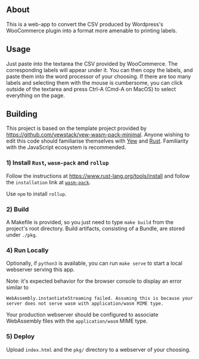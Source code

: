 ## About

This is a web-app to convert the CSV produced by Wordpress's WooCommerce plugin into
a format more amenable to printing labels.

## Usage

Just paste into the textarea the CSV provided by WooCommerce. The corresponding
labels will appear under it. You can then copy the labels, and paste them into the word processor
of your choosing. If there are too many labels and selecting them with the mouse is cumbersome, 
you can click outside of the textarea and press Ctrl-A (Cmd-A on MacOS) to select everything on 
the page.

## Building

This project is based on the template project provided by https://github.com/yewstack/yew-wasm-pack-minimal.
Anyone wishing to edit this code should familiarise themselves with [Yew](https://yew.rs) and 
[Rust](https://www.rust-lang.org/). Familiarity with the JavaScript ecosystem is recommended.

### 1) Install `Rust`, `wasm-pack` and `rollup`

Follow the instructions at https://www.rust-lang.org/tools/install and follow the `installation` 
link at [`wasm-pack`](https://github.com/rustwasm/wasm-pack).

Use `npm` to install `rollup`. 

### 2) Build

A Makefile is provided, so you just need to type `make build` from the project's root directory.
Build artifacts, consisting of a Bundle, are stored under `./pkg`.

### 4) Run Locally

Optionally, if `python3` is available, you can run `make serve` to start a local webserver serving
this app.

Note: it's expected behavior for the browser console to display an error similar to
     
    WebAssembly.instantiateStreaming failed. Assuming this is because your 
    server does not serve wasm with application/wasm MIME type.

Your production webserver should be configured to associate WebAssembly files with the 
`application/wasm` MIME type.

### 5) Deploy

Upload `index.html` and the `pkg/` directory to a webserver of your choosing.